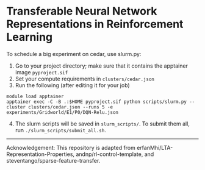 Transferable Neural Network Representations in Reinforcement Learning
=====================
To schedule a big experiment on cedar, use slurm.py: 
1. Go to your project directory; make sure that it contains the apptainer image `pyproject.sif`
2. Set your compute requirements in `clusters/cedar.json` 
3. Run the following (after editing it for your job)
```
module load apptainer 
apptainer exec -C -B .:$HOME pyproject.sif python scripts/slurm.py --cluster clusters/cedar.json --runs 5 -e experiments/Gridworld/E1/P0/DQN-Relu.json 
```

4. The slurm scripts will be saved in `slurm_scripts/`. To submit them all, run `./slurm_scripts/submit_all.sh`.

---
Acknowledgement: This repository is adapted from erfanMhi/LTA-Representation-Properties, andnp/rl-control-template, and steventango/sparse-feature-transfer.